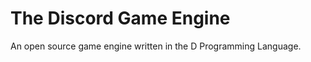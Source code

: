 The Discord Game Engine
=============

An open source game engine written in the D Programming Language.
